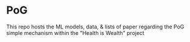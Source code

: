 # PoG
This repo hosts the ML models, data, &amp; lists of paper regarding the PoG simple mechanism within the "Health is Wealth" project 
